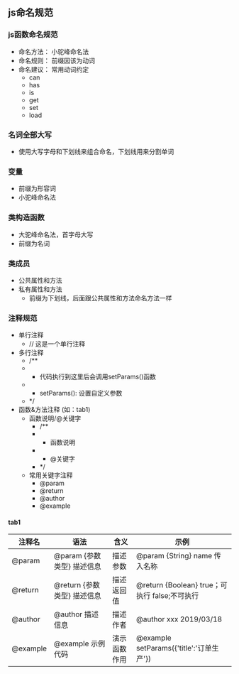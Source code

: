 ## js命名规范

### js函数命名规范
- 命名方法： 小驼峰命名法
- 命名规则： 前缀因该为动词
- 命名建议： 常用动词约定
    +  can
    +  has
    +  is
    +  get
    +  set
    +  load



### 名词全部大写
- 使用大写字母和下划线来组合命名，下划线用来分割单词

### 变量
- 前缀为形容词
- 小驼峰命名法

### 类构造函数
- 大驼峰命名法，首字母大写
- 前缀为名词

### 类成员
- 公共属性和方法
- 私有属性和方法
    + 前缀为下划线，后面跟公共属性和方法命名方法一样

### 注释规范
- 单行注释
    + // 这是一个单行注释
- 多行注释
    + /**
    + * 代码执行到这里后会调用setParams()函数
    + * setParams(): 设置自定义参数
    + */
- 函数&方法注释 (如：tab1)
    + 函数说明/@关键字
        * /**
        * * 函数说明
        * * @关键字
        * */
    + 常用关键字注释
        * @param
        * @return
        * @author
        * @example


#### tab1

|注释名|语法|含义|示例|
|-|-|-|-|
| @param |  @param {参数类型} 描述信息 | 描述参数 |  @param {String} name 传入名称 |
| @return |  @return {参数类型} 描述信息 | 描述返回值 |  @return {Boolean} true；可执行 false;不可执行 |
| @author |  @author 描述信息 | 描述作者 |  @author xxx 2019/03/18|
| @example |  @example 示例代码 | 演示函数作用 |  @example setParams({'title':'订单生产'})|




